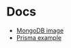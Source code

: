 # Docs

- [MongoDB image](https://hub.docker.com/_/mongo)
- [Prisma example](https://github.com/prisma/prisma/tree/main/docker)